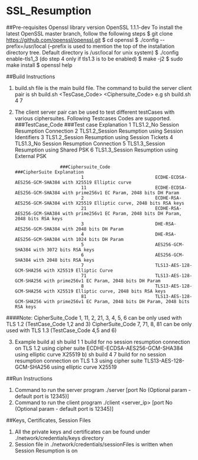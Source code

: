 # SSL_Resumption

##Pre-requisites
Openssl library version OpenSSL 1.1.1-dev
To install the latest OpenSSL master branch, follow the following steps
$ git clone https://github.com/openssl/openssl.git
$ cd openssl
$ ./config --prefix=/usr/local
(–prefix is used to mention the top of the installation directory tree. Default directory is /usr/local for unix system)
$ ./config enable-tls1_3
(do step 4 only if tls1.3 is to be enabled)
$ make -j2
$ sudo make install
$ openssl help

##Build Instructions
1) build.sh file is the main build file. The command to build the server client pair is
	sh build.sh <TesCase_Code> <Ciphersuite_Code>
	e.g sh build.sh 4 7
	
2) The client server pair can be used to test different testCases with various ciphersuites. Following Testcases Codes are supported.
						###TestCase_Code 							###Test case Explanation
								1							TLS1.2_No Session Resumption Connection
								2							TLS1.2_Session Resumption using Session Identifiers
								3							TLS1.2_Session Resumption using Session Tickets
								4							TLS1.3_No Session Resumption Connection
								5							TLS1.3_Session Resumption using Shared PSK
								6							TLS1.3_Session Resumption using External PSK
							
						###Ciphersuite_Code							###CipherSuite Explanation
								1							ECDHE-ECDSA-AES256-GCM-SHA384 with X25519 Elliptic curve
								11							ECDHE-ECDSA-AES256-GCM-SHA384 with prime256v1 EC Param, 2048 bits DH Param
								2							ECDHE-RSA-AES256-GCM-SHA384 with X25519 Elliptic curve, 2048 bits RSA keys
								21							ECDHE-RSA-AES256-GCM-SHA384 with prime256v1 EC Param, 2048 bits DH Param, 2048 bits RSA keys
								3							DHE-RSA-AES256-GCM-SHA384 with 2048 bits DH Param
								4							DHE-RSA-AES256-GCM-SHA384 with 1024 bits DH Param
								5							AES256-GCM-SHA384 with 3072 bits RSA keys
								6							AES256-GCM-SHA384 with 2048 bits RSA keys
								7							TLS13-AES-128-GCM-SHA256 with X25519 Elliptic Curve
								71							TLS13-AES-128-GCM-SHA256 with prime256v1 EC Param, 2048 bits DH Param
								8							TLS13-AES-128-GCM-SHA256 with X25519 Elliptic curve, 2048 bits RSA keys
								81							TLS13-AES-128-GCM-SHA256 with prime256v1 EC Param, 2048 bits DH Param, 2048 bits RSA keys

####Note: 
CipherSuite_Code 1, 11, 2, 21, 3, 4, 5, 6 can be only used with TLS 1.2 (TestCase_Code 1,2 and 3)
CipherSuite_Code 7, 71, 8, 81 can be only used with TLS 1.3 (TestCase_Code 4,5 and 6)

3) Example build
		a) sh build 1 1 			build for no session resumption connection on TLS 1.2 using cipher suite ECDHE-ECDSA-AES256-GCM-SHA384 using elliptic curve X25519
		b) sh build 4 7				build for no session resumption connection on TLS 1.3 using cipher suite TLS13-AES-128-GCM-SHA256 using elliptic curve X25519
								


##Run Instructions
1) Command to run the server program
	./server [port No (Optional param - default port is 12345)]
2) Command to run the client program
	./client <server_ip> [port No (Optional param - default port is 12345)]
	
##Keys, Certificates, Session Files
1) All the private keys and certificates can be found under ./network/credentials/keys directory
2) Session file in ./network/credentials/sessionFiles is written when Session Resumption is on




